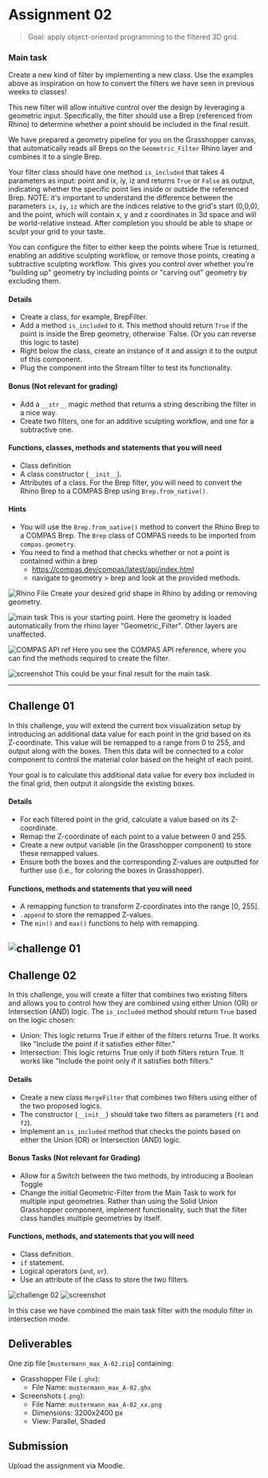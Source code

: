 # Assignment 02

> Goal: apply object-oriented programming to the filtered 3D grid.

### Main task

Create a new kind of filter by implementing a new class. Use the examples above
as inspiration on how to convert the filters we have seen in previous weeks to classes!

This new filter will allow intuitive control over the design by leveraging a
geometric input. Specifically, the filter should use a Brep (referenced from Rhino)
to determine whether a point should be included in the final result.


We have prepared a geometry pipeline for you on the Grasshopper canvas, that 
automatically reads all Breps on the `Geometric_Filter` Rhino layer and combines 
it to a single Brep.

Your filter class should have one method `is_included` that takes 4 parameters 
as input: point and ix, iy, iz and returns `True` or `False` as output, indicating whether the 
specific point lies inside or outside the referenced Brep.
NOTE: it's important to understand the difference between the parameters `ix`, `iy`, `iz`
which are the indices relative to the grid's start (0,0,0), and the point, which will contain x, y and z
coordinates in 3d space and will be world-relative instead.
After completion you should be able to shape or sculpt your grid to your taste.

You can configure the filter to either keep the points where True is returned,
enabling an additive sculpting workflow, or remove those points, creating a
subtractive sculpting workflow. This gives you control over whether you're
"building up" geometry by including points or "carving out" geometry by
excluding them.

#### Details

- Create a class, for example, BrepFilter.
- Add a method `is_included` to it. This method should return `True` if the 
point is inside the Brep geometry, otherwise `False. (Or you can reverse this logic to taste)
- Right below the class, create an instance of it and assign it to the output 
of this component.
- Plug the component into the Stream filter to test its functionality.


#### Bonus (Not relevant for grading)

- Add a `__str__` magic method that returns a string describing the filter in a nice way.
- Create two filters, one for an additive sculpting workflow, and one for a subtractive one.


#### Functions, classes, methods and statements that you will need

- Class definition
- A class constructor (`__init__`).
- Attributes of a class. For the Brep filter, you will need to convert the Rhino Brep to a COMPAS Brep using `Brep.from_native()`.

#### Hints
- You will use the `Brep.from_native()` method to convert the Rhino Brep to a COMPAS Brep. The `Brep`  class of COMPAS needs to be imported from `compas.geometry`.
- You need to find a method that checks whether or not a point is contained within a brep
    - https://compas.dev/compas/latest/api/index.html
    - navigate to geometry > brep and look at the provided methods.


![Rhino File](images/Rhino-file-a02.png)
Create your desired grid shape in Rhino by adding or removing geometry. 

![main task](images/main-task-hs24.png)
This is your starting point. Here the geometry is loaded automatically from the rhino layer "Geometric_Filter". Other layers are unaffected.

![COMPAS API ref](images/compasAPI.png)
Here you see the COMPAS API reference, where you can find the methods required to create the filter.

![screenshot](images/A02-maintask.png)
This could be your final result for the main task.

---

## Challenge 01

In this challenge, you will extend the current box visualization setup by introducing an additional data value for each point in the grid based on its Z-coordinate. This value will be remapped to a range from 0 to 255, and output along with the boxes. Then this data will be connected to a color component to control the material color based on the height of each point.

Your goal is to calculate this additional data value for every box included in the final grid, then output it alongside the existing boxes.


#### Details

- For each filtered point in the grid, calculate a value based on its Z-coordinate.
- Remap the Z-coordinate of each point to a value between 0 and 255.
- Create a new output variable (in the Grasshopper component) to store these remapped values.
- Ensure both the boxes and the corresponding Z-values are outputted for further use (i.e., for coloring the boxes in Grasshopper).



#### Functions, methods and statements that you will need

- A remapping function to transform Z-coordinates into the range [0, 255].
- `.append` to store the remapped Z-values.
- The `min()` and `max()` functions to help with remapping.

![challenge 01](images/A02-challenge1.png)
---

## Challenge 02

In this challenge, you will create a filter that combines two existing filters and allows you to control how they are combined using either Union (OR) or Intersection (AND) logic. The `is_included` method should return `True` based on the logic chosen:

- Union: This logic returns True if either of the filters returns True. It works like "Include the point if it satisfies either filter."
- Intersection: This logic returns True only if both filters return True. It works like "Include the point only if it satisfies both filters."

#### Details

- Create a new class `MergeFilter` that combines two filters using either of the two proposed logics.
- The constructor (`__init__`) should take two filters as parameters (`f1` and `f2`).
- Implement an `is_included` method that checks the points based on either the Union (OR) or Intersection (AND) logic.

#### Bonus Tasks (Not relevant for Grading)

- Allow for a Switch between the two methods, by introducing a Boolean Toggle
- Change the initial Geometric-Filter from the Main Task to work for multiple input geometries. Rather than using the Solid Union Grasshopper component, implement functionality, such that the filter class handles multiple geometries by itself.

#### Functions, methods, and statements that you will need

- Class definition.
- `if` statement.
- Logical operators (`and`, `or`).
- Use an attribute of the class to store the two filters.

![challenge 02](images/challenge-02.png)
![screenshot](images/A02-challenge2.png)

In this case we have combined the main task filter with the modulo filter in intersection mode.

## Deliverables

One zip file [`mustermann_max_A-02.zip`] containing:

- Grasshopper File (`.ghx`):
  - File Name: `mustermann_max_A-02.ghx`
- Screenshots (`.png`):
  - File Name: `mustermann_max_A-02_xx.png`
  - Dimensions: 3200x2400 px
  - View: Parallel, Shaded

## Submission

Upload the assignment via Moodle.